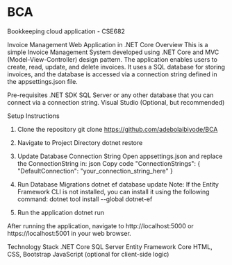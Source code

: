 # BCA
Bookkeeping cloud application - CSE682

Invoice Management Web Application in .NET Core
Overview
This is a simple Invoice Management System developed using .NET Core and MVC (Model-View-Controller) design pattern. The application enables users to create, read, update, and delete invoices. It uses a SQL database for storing invoices, and the database is accessed via a connection string defined in the appsettings.json file.

Pre-requisites
.NET SDK
SQL Server or any other database that you can connect via a connection string.
Visual Studio (Optional, but recommended)

Setup Instructions
1. Clone the repository
git clone https://github.com/adebolaibiyode/BCA

2. Navigate to Project Directory
dotnet restore

3. Update Database Connection String
Open appsettings.json and replace the ConnectionString in:
json
Copy code
"ConnectionStrings": {
  "DefaultConnection": "your_connection_string_here"
}

4. Run Database Migrations
dotnet ef database update
Note: If the Entity Framework CLI is not installed, you can install it using the following command:
dotnet tool install --global dotnet-ef

5. Run the application
dotnet run

After running the application, navigate to http://localhost:5000 or https://localhost:5001 in your web browser.

Technology Stack
.NET Core
SQL Server
Entity Framework Core
HTML, CSS, Bootstrap
JavaScript (optional for client-side logic)